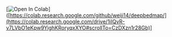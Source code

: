 
[![Open In Colab](https://colab.research.google.com/assets/colab-badge.svg)]([https://colab.research.google.com/github/weiji14/deepbedmap/](https://colab.research.google.com/drive/1iIQvR-v7LVbO1eKpw9YighKRoryqxXYO#scrollTo=CzDXzn1r28Gb)]
